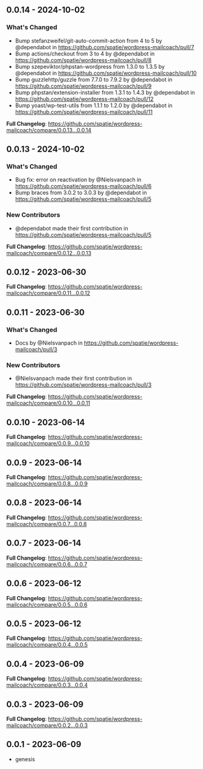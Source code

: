 ## 0.0.14 - 2024-10-02

### What's Changed

* Bump stefanzweifel/git-auto-commit-action from 4 to 5 by @dependabot in https://github.com/spatie/wordpress-mailcoach/pull/7
* Bump actions/checkout from 3 to 4 by @dependabot in https://github.com/spatie/wordpress-mailcoach/pull/8
* Bump szepeviktor/phpstan-wordpress from 1.3.0 to 1.3.5 by @dependabot in https://github.com/spatie/wordpress-mailcoach/pull/10
* Bump guzzlehttp/guzzle from 7.7.0 to 7.9.2 by @dependabot in https://github.com/spatie/wordpress-mailcoach/pull/9
* Bump phpstan/extension-installer from 1.3.1 to 1.4.3 by @dependabot in https://github.com/spatie/wordpress-mailcoach/pull/12
* Bump yoast/wp-test-utils from 1.1.1 to 1.2.0 by @dependabot in https://github.com/spatie/wordpress-mailcoach/pull/11

**Full Changelog**: https://github.com/spatie/wordpress-mailcoach/compare/0.0.13...0.0.14

## 0.0.13 - 2024-10-02

### What's Changed

* Bug fix: error on reactivation by @Nielsvanpach in https://github.com/spatie/wordpress-mailcoach/pull/6
* Bump braces from 3.0.2 to 3.0.3 by @dependabot in https://github.com/spatie/wordpress-mailcoach/pull/5

### New Contributors

* @dependabot made their first contribution in https://github.com/spatie/wordpress-mailcoach/pull/5

**Full Changelog**: https://github.com/spatie/wordpress-mailcoach/compare/0.0.12...0.0.13

## 0.0.12 - 2023-06-30

**Full Changelog**: https://github.com/spatie/wordpress-mailcoach/compare/0.0.11...0.0.12

## 0.0.11 - 2023-06-30

### What's Changed

- Docs by @Nielsvanpach in https://github.com/spatie/wordpress-mailcoach/pull/3

### New Contributors

- @Nielsvanpach made their first contribution in https://github.com/spatie/wordpress-mailcoach/pull/3

**Full Changelog**: https://github.com/spatie/wordpress-mailcoach/compare/0.0.10...0.0.11

## 0.0.10 - 2023-06-14

**Full Changelog**: https://github.com/spatie/wordpress-mailcoach/compare/0.0.9...0.0.10

## 0.0.9 - 2023-06-14

**Full Changelog**: https://github.com/spatie/wordpress-mailcoach/compare/0.0.8...0.0.9

## 0.0.8 - 2023-06-14

**Full Changelog**: https://github.com/spatie/wordpress-mailcoach/compare/0.0.7...0.0.8

## 0.0.7 - 2023-06-14

**Full Changelog**: https://github.com/spatie/wordpress-mailcoach/compare/0.0.6...0.0.7

## 0.0.6 - 2023-06-12

**Full Changelog**: https://github.com/spatie/wordpress-mailcoach/compare/0.0.5...0.0.6

## 0.0.5 - 2023-06-12

**Full Changelog**: https://github.com/spatie/wordpress-mailcoach/compare/0.0.4...0.0.5

## 0.0.4 - 2023-06-09

**Full Changelog**: https://github.com/spatie/wordpress-mailcoach/compare/0.0.3...0.0.4

## 0.0.3 - 2023-06-09

**Full Changelog**: https://github.com/spatie/wordpress-mailcoach/compare/0.0.2...0.0.3

## 0.0.1 - 2023-06-09

- genesis
